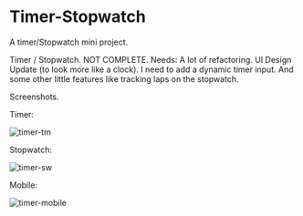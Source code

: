 # Timer-Stopwatch
A timer/Stopwatch mini project.


Timer / Stopwatch.
NOT COMPLETE.
Needs: 
A lot of refactoring. 
UI Design Update (to look more like a clock). 
I need to add a dynamic timer input. 
And some other little features like tracking laps on the stopwatch.

Screenshots.

Timer:


![timer-tm](https://user-images.githubusercontent.com/82598098/226663959-f87b8cd7-3338-4f4e-9dc5-db1794519f6a.jpg)



Stopwatch:

![timer-sw](https://user-images.githubusercontent.com/82598098/226664043-ebeab898-5461-4aa5-ad35-1088f8db4ad2.jpg)



Mobile:

![timer-mobile](https://user-images.githubusercontent.com/82598098/226664130-cfec446c-7839-4449-9af5-456de5218086.jpg)

